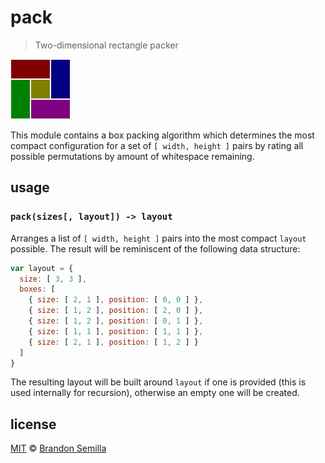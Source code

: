 # pack
> Two-dimensional rectangle packer

![boxes](boxes.png)

This module contains a box packing algorithm which determines the most compact configuration for a set of `[ width, height ]` pairs by rating all possible permutations by amount of whitespace remaining.

## usage

### `pack(sizes[, layout]) -> layout`
Arranges a list of `[ width, height ]` pairs into the most compact `layout` possible. The result will be reminiscent of the following data structure:
```js
var layout = {
  size: [ 3, 3 ],
  boxes: [
    { size: [ 2, 1 ], position: [ 0, 0 ] },
    { size: [ 1, 2 ], position: [ 2, 0 ] },
    { size: [ 1, 2 ], position: [ 0, 1 ] },
    { size: [ 1, 1 ], position: [ 1, 1 ] },
    { size: [ 2, 1 ], position: [ 1, 2 ] }
  ]
}
```
The resulting layout will be built around `layout` if one is provided (this is used internally for recursion), otherwise an empty one will be created.

## license
[MIT](https://opensource.org/licenses/MIT) © [Brandon Semilla](https://git.io/semibran)
